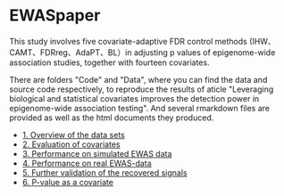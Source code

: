 # EWASpaper

This study involves five covariate-adaptive FDR control methods (IHW、CAMT、FDRreg、AdaPT、BL）in adjusting p values of epigenome-wide association studies, together with fourteen covariates.

There are folders "Code" and "Data", where you can find the data and source code respectively, to reproduce the results of aticle "Leveraging biological and statistical covariates improves the detection power in epigenome-wide association testing". And several rmarkdown files are provided as well as the html documents they produced.

* [1. Overview of the data sets](https://jhuanglab.github.io/EWASpaper/1.Overview_of_the_data_sets.html)
* [2. Evaluation of covariates](https://jhuanglab.github.io/EWASpaper/2.Evaluation_of_covariates.html)
* [3. Performance on simulated EWAS data](https://jhuanglab.github.io/EWASpaper/3.Performance_on_simulated_data.html)
* [4. Performance on real EWAS-data](https://jhuanglab.github.io/EWASpaper/4.Performance_on_real_EWAS-data.html)
* [5. Further validation of the recovered signals](https://jhuanglab.github.io/EWASpaper/5.Further_validation_of_recovered_signals.html)
* [6. P-value as a covariate](https://jhuanglab.github.io/EWASpaper/6.P-value_as_a_covariate.html)

